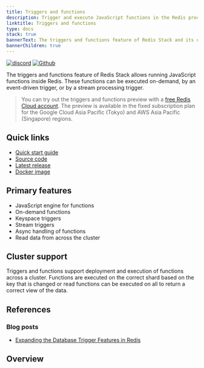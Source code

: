 ```yaml
---
title: Triggers and functions
description: Trigger and execute JavaScript functions in the Redis process
linktitle: Triggers and functions
type: docs
stack: true
bannerText: The triggers and functions feature of Redis Stack and its documentation are currently in preview, and only available in Redis Stack 7.2 or later. If you notice any errors, feel free to submit an issue to GitHub using the "Create new issue" link in the top right-hand corner of this page.
bannerChildren: true
---
```


[![discord](https://img.shields.io/discord/697882427875393627?style=flat-square)](https://discord.gg/xTbqgTB)
[![Github](https://img.shields.io/static/v1?label=&message=repository&color=5961FF&logo=github)](https://github.com/RedisGears/RedisGears/)

The triggers and functions feature of Redis Stack allows running JavaScript functions inside Redis. These functions can be executed on-demand, by an event-driven trigger, or by a stream processing trigger.

> You can try out the triggers and functions preview with a [free Redis Cloud account](https://redis.com/try-free/?utm_source=redisio&utm_medium=referral&utm_campaign=2023-09-try_free&utm_content=cu-redis_cloud_users). The preview is available in the fixed subscription plan for the Google Cloud Asia Pacific (Tokyo) and AWS Asia Pacific (Singapore) regions.


## Quick links

* [Quick start guide](/docs/interact/programmability/triggers-and-functions/quick_start)
* [Source code](https://github.com/RedisGears/RedisGears)
* [Latest release](https://github.com/RedisGears/RedisGears/releases)
* [Docker image](https://hub.docker.com/r/redis/redis-stack-server/)

## Primary features

* JavaScript engine for functions
* On-demand functions
* Keyspace triggers
* Stream triggers
* Async handling of functions
* Read data from across the cluster

## Cluster support

Triggers and functions support deployment and execution of functions across a cluster. Functions are executed on the correct shard based on the key that is changed or read functions can be executed on all to return a correct view of the data.

## References

### Blog posts

- [Expanding the Database Trigger Features in Redis](https://redis.com/blog/database-trigger-features/)

## Overview
